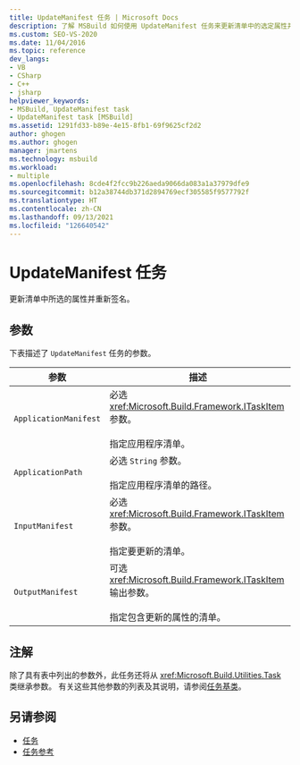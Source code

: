 ```yaml
---
title: UpdateManifest 任务 | Microsoft Docs
description: 了解 MSBuild 如何使用 UpdateManifest 任务来更新清单中的选定属性并重新签名。
ms.custom: SEO-VS-2020
ms.date: 11/04/2016
ms.topic: reference
dev_langs:
- VB
- CSharp
- C++
- jsharp
helpviewer_keywords:
- MSBuild, UpdateManifest task
- UpdateManifest task [MSBuild]
ms.assetid: 1291fd33-b89e-4e15-8fb1-69f9625cf2d2
author: ghogen
ms.author: ghogen
manager: jmartens
ms.technology: msbuild
ms.workload:
- multiple
ms.openlocfilehash: 8cde4f2fcc9b226aeda9066da083a1a37979dfe9
ms.sourcegitcommit: b12a38744db371d2894769ecf305585f9577792f
ms.translationtype: HT
ms.contentlocale: zh-CN
ms.lasthandoff: 09/13/2021
ms.locfileid: "126640542"
---
```

# <a name="updatemanifest-task"></a>UpdateManifest 任务

更新清单中所选的属性并重新签名。

## <a name="parameters"></a>参数

 下表描述了 `UpdateManifest` 任务的参数。

|参数|描述|
|---------------|-----------------|
|`ApplicationManifest`|必选 <xref:Microsoft.Build.Framework.ITaskItem> 参数。<br /><br /> 指定应用程序清单。|
|`ApplicationPath`|必选 `String` 参数。<br /><br /> 指定应用程序清单的路径。|
|`InputManifest`|必选 <xref:Microsoft.Build.Framework.ITaskItem> 参数。<br /><br /> 指定要更新的清单。|
|`OutputManifest`|可选 <xref:Microsoft.Build.Framework.ITaskItem> 输出参数。<br /><br /> 指定包含更新的属性的清单。|

## <a name="remarks"></a>注解

 除了具有表中列出的参数外，此任务还将从 <xref:Microsoft.Build.Utilities.Task> 类继承参数。 有关这些其他参数的列表及其说明，请参阅[任务基类](../msbuild/task-base-class.md)。

## <a name="see-also"></a>另请参阅

- [任务](../msbuild/msbuild-tasks.md)
- [任务参考](../msbuild/msbuild-task-reference.md)